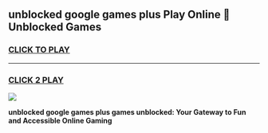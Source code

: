
## unblocked google games plus Play Online 👋 Unblocked Games
<h3>
<a href="https://premium.freeplayer.one?title=unblocked_google_games_plus&ref=19F">CLICK TO PLAY</a></h3>
<hr>

<h3>
<a href="https://premium.freeplayer.one?title=unblocked_google_games_plus&ref=19F">CLICK 2 PLAY</a>
  
</h3>

<a href="https://premium.freeplayer.one?title=unblocked_google_games_plus&ref=19F"><img src="https://clearcache.store/games.png"></a>


**unblocked google games plus games unblocked: Your Gateway to Fun and Accessible Online Gaming**
